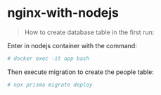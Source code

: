 # nginx-with-nodejs

> How to create database table in the first run:

Enter in nodejs container with the command:
```sh
# docker exec -it app bash
```

Then execute migration to create the people table:
```sh
# npx prisma migrate deploy
```